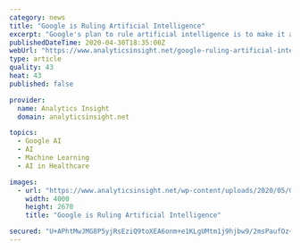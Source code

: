 ```yaml
---
category: news
title: "Google is Ruling Artificial Intelligence"
excerpt: "Google's plan to rule artificial intelligence is to make it as simple as possible. While the machinations behind the curtains are mind-boggling and dynamic, the final product are omnipresent tools that work and the way to improve those tools in case you're so inclined."
publishedDateTime: 2020-04-30T18:35:00Z
webUrl: "https://www.analyticsinsight.net/google-ruling-artificial-intelligence/"
type: article
quality: 43
heat: 43
published: false

provider:
  name: Analytics Insight
  domain: analyticsinsight.net

topics:
  - Google AI
  - AI
  - Machine Learning
  - AI in Healthcare

images:
  - url: "https://www.analyticsinsight.net/wp-content/uploads/2020/05/Google-AI-Top.jpg"
    width: 4000
    height: 2670
    title: "Google is Ruling Artificial Intelligence"

secured: "U+APhtMwJMG8P5yjRsEziQ9toXEA6onm+e1KLgUMtm1j9hjbw9/2msPaufOz+8T1kZdNtgE4DbdgjC1Vz8oK6kIVsi8NQ2+VUyu5OAbY4Xak9yXHMI9Pj9q27iG7ZE660vwbdwCcE7So/9dXxUyo+6vrx0ZMcM5ib1ORag6aS0XTT1+0PZowC7YVSIZQte77M/HWFfyS0v1D1fhdXrmOWhWcAEWShiPHIvQqF3zh/qg9zRz6JSohDMCNkqsvrV5dw9/cD45k5/KiqnJysSeHbRP5qySVc+yt2msu2bVxvKQLGEQV+RiXxzh1fo6tBmjDzZIXCITigGzpzuo5+C9Bo38Xrp73TQwZJJgMyy/6MIRG7hGYinPVsgg/RjGHxwYzYZK9hcSMTxd/Gv5cZtBTY0VavGCCHC2YnVrxvNULpV8nFdb6XmocAH+3LXP3CRqFqwr+KYYhgOwjd6nzqiyO5ueABjD4o2qUQX8wmGepfa8=;5/yizICLbXluUcHrhRnegg=="
---
```


